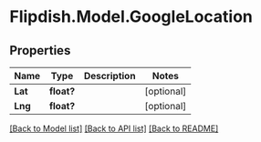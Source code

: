 # Flipdish.Model.GoogleLocation
## Properties

Name | Type | Description | Notes
------------ | ------------- | ------------- | -------------
**Lat** | **float?** |  | [optional] 
**Lng** | **float?** |  | [optional] 

[[Back to Model list]](../README.md#documentation-for-models) [[Back to API list]](../README.md#documentation-for-api-endpoints) [[Back to README]](../README.md)

